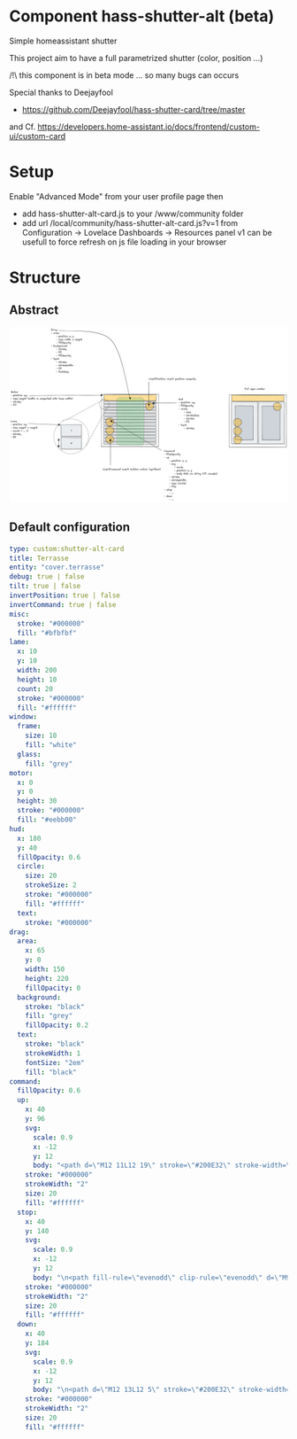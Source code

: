 # Component hass-shutter-alt (beta)

Simple homeassistant shutter

This project aim to have a full parametrized shutter (color, position ...)

/!\ this component is in beta mode ... so many bugs can occurs

Special thanks to Deejayfool
- https://github.com/Deejayfool/hass-shutter-card/tree/master

and Cf. https://developers.home-assistant.io/docs/frontend/custom-ui/custom-card

# Setup

Enable "Advanced Mode" from your user profile page then

- add hass-shutter-alt-card.js to your <config>/www/community folder
- add url /local/community/hass-shutter-alt-card.js?v=1 from Configuration -> Lovelace Dashboards -> Resources panel
  v1 can be usefull to force refresh on js file loading in your browser

# Structure

## Abstract

![](README.png)

## Default configuration

```yaml
type: custom:shutter-alt-card
title: Terrasse
entity: "cover.terrasse"
debug: true | false
tilt: true | false
invertPosition: true | false
invertCommand: true | false
misc: 
  stroke: "#000000"
  fill: "#bfbfbf"
lame: 
  x: 10
  y: 10
  width: 200
  height: 10
  count: 20
  stroke: "#000000"
  fill: "#ffffff"
window:
  frame:
    size: 10
    fill: "white"
  glass:
    fill: "grey"
motor: 
  x: 0
  y: 0
  height: 30
  stroke: "#000000"
  fill: "#eebb00"
hud: 
  x: 180
  y: 40
  fillOpacity: 0.6
  circle: 
    size: 20
    strokeSize: 2
    stroke: "#000000"
    fill: "#ffffff"
  text: 
    stroke: "#000000"
drag:
  area: 
    x: 65
    y: 0
    width: 150
    height: 220
    fillOpacity: 0
  background: 
    stroke: "black"
    fill: "grey"
    fillOpacity: 0.2
  text: 
    stroke: "black"
    strokeWidth: 1
    fontSize: "2em"
    fill: "black"
command: 
  fillOpacity: 0.6
  up: 
    x: 40
    y: 96
    svg: 
      scale: 0.9
      x: -12
      y: 12
      body: "<path d=\"M12 11L12 19\" stroke=\"#200E32\" stroke-width=\"2\" stroke-linecap=\"round\" stroke-linejoin=\"round\"/>\n<path fill-rule=\"evenodd\" clip-rule=\"evenodd\" d=\"M16 11L12 5.00001L8.00001 11L16 11Z\" stroke=\"#200E32\" stroke-width=\"2\" stroke-linecap=\"round\" stroke-linejoin=\"round\"/>\n"
    stroke: "#000000"
    strokeWidth: "2"
    size: 20
    fill: "#ffffff"
  stop: 
    x: 40
    y: 140
    svg: 
      scale: 0.9
      x: -12
      y: 12
      body: "\n<path fill-rule=\"evenodd\" clip-rule=\"evenodd\" d=\"M9 8C8.44772 8 8 8.44772 8 9V15C8 15.5523 8.44772 16 9 16H15C15.5523 16 16 15.5523 16 15V9C16 8.44772 15.5523 8 15 8H9ZM6 9C6 7.34315 7.34315 6 9 6H15C16.6569 6 18 7.34315 18 9V15C18 16.6569 16.6569 18 15 18H9C7.34315 18 6 16.6569 6 15V9Z\" fill=\"#000000\"/>\n"
    stroke: "#000000"
    strokeWidth: "2"
    size: 20
    fill: "#ffffff"
  down: 
    x: 40
    y: 184
    svg: 
      scale: 0.9
      x: -12
      y: 12
      body: "\n<path d=\"M12 13L12 5\" stroke=\"#200E32\" stroke-width=\"2\" stroke-linecap=\"round\" stroke-linejoin=\"round\"/>\n<path fill-rule=\"evenodd\" clip-rule=\"evenodd\" d=\"M8 13L12 19L16 13L8 13Z\" stroke=\"#200E32\" stroke-width=\"2\" stroke-linecap=\"round\" stroke-linejoin=\"round\"/>\n"
    stroke: "#000000"
    strokeWidth: "2"
    size: 20
    fill: "#ffffff"
```
